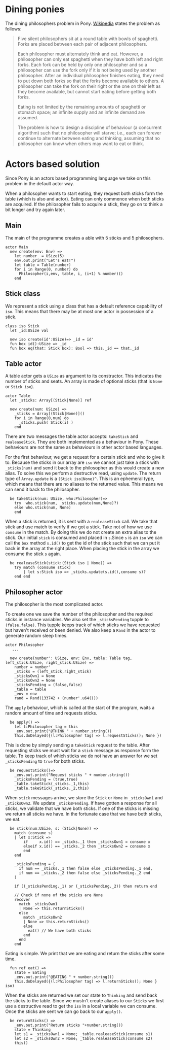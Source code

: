 # Dining ponies
The dining philosophers problem in Pony. [Wikipedia](https://en.wikipedia.org/wiki/Dining_philosophers_problem) states the problem as follows:

> Five silent philosophers sit at a round table with bowls of spaghetti. Forks are placed between each pair of adjacent philosophers.
> 
> Each philosopher must alternately think and eat. However, a philosopher can only eat spaghetti when they have both left and right forks. Each fork can be held by only one philosopher and so a philosopher can use the fork only if it is not being used by another philosopher. After an individual philosopher finishes eating, they need to put down both forks so that the forks become available to others. A philosopher can take the fork on their right or the one on their left as they become available, but cannot start eating before getting both forks.
>
> Eating is not limited by the remaining amounts of spaghetti or stomach space; an infinite supply and an infinite demand are assumed.
>
> The problem is how to design a discipline of behaviour (a concurrent algorithm) such that no philosopher will starve; i.e., each can forever continue to alternate between eating and thinking, assuming that no philosopher can know when  others may want to eat or think. 

# Actors based solution

Since Pony is an actors based programming language we take on this problem in the default actor way. 

When a philosopher wants to start eating, they request both sticks form the table (which is also and actor). Eating can only commence when both sticks are acquired. If the philosopher fails to acquire a stick, they go on to think a bit longer and try again later.

## Main

The main of the programme creates a able with 5 sticks and 5 philosophers.

```pony
actor Main
  new create(env: Env) =>
    let number  = USize(5)
    env.out.print("Let's eat!")
    let table = Table(number)
    for i in Range(0, number) do
      Philosopher(i,env, table, i, (i+1) % number)()
    end
```

## Stick class
We represent a stick using a class that has a default reference capability of `iso`. This means that there may be at most one actor in possession of a stick.

```pony
class iso Stick
  let _id:USize val

  new iso create(id':USize)=> _id = id'
  fun box id():USize => _id
  fun box eq(that: Stick box): Bool => this._id == that._id
```

## Table actor

A table actor gets a `USize` as argument to its constructor. This indicates the number of sticks and seats. An array is made of optional sticks (that is `None` or `Stick iso`).

```pony
actor Table
  let _sticks: Array[(Stick|None)] ref

  new create(num: USize) =>
    _sticks = Array[(Stick|None)]()
    for i in Range(0,num) do
      _sticks.push( Stick(i) )
    end
```
There are two messages the table actor accepts: `takeStick` and `realeaseStick`. They are both implemented as a behaviour in Pony. These behaviours are not the same as behaviours in other actor based languages.

For the first behaviour, we get a request for a certain stick and who to give it to. Because the sticks in our array are `iso` we cannot just take a stick with `_sticks(num)` and send it back to the philosopher as this would create a new alias. To solve this we perform a destructive read, using `update`. The return type of `Array.update` is a `(Stick iso|None)^`. This is an ephemeral type, which means that there are no aliases to the returned value. This means we can send it back to the philosopher.

```pony
  be takeStick(num: USize, who:Philosopher)=>
    try  who.stick(num, _sticks.update(num,None)?)
    else who.stick(num, None)
    end
```

When a stick is returned, it is sent with a `realeaseStick` call. We take that stick and use match to verify if we got a stick. Take not of how we use `consume` in the match. By doing this we do not create an extra alias to the stick. Our initial `stick` is consumed and placed in `s`.Since `s` is an `iso` we can call the `box` method `s.id()` to get the id of the stick such that we can put it back in the array at the right place. When placing the stick in the array we consume the stick `s` again.

```pony
  be realeaseStick(stick:(Stick iso | None)) =>
    try match (consume stick)
        | let s:Stick iso => _sticks.update(s.id(),consume s)?
    end end
```

## Philosopher actor
The philosopher is the most complicated actor.

To create one we save the number of the philosopher and the required sticks in instance variables. We also set the `_sticksPending`  tupple to `(false,false)`. This tupple keeps track of which sticks we have requested but haven't received or been denied. We also keep a `Rand` in the actor to generate random sleep times.

```pony
actor Philosopher
   ...

  new create(number': USize, env: Env, table: Table tag, left_stick:USize, right_stick:USize) =>
    number = number'
    _sticks = (left_stick,right_stick)
    _sticksOwn1 = None
    _sticksOwn2 = None
    _sticksPending = (false,false)
    _table = table
    _env = env
    rand = Rand(133742 + (number'.u64()))
```

The `apply` behaviour, which is called at the start of the program, waits a random amount of time and requests sticks.

```pony
  be apply() =>
    let l:Philosopher tag = this
    _env.out.print("@THINK " + number.string())
    this.doDelayed({(l:Philosopher tag) => l.requestSticks(); None })
```

This is done by simply sending a `takeStick` request to the table. After requesting sticks we must wait for a `stick` message as response form the table. To keep track of which sticks we do not have an answer for we set `_sticksPending` to `true` for both sticks.

```pony
  be requestSticks()=>
    _env.out.print("Request sticks " + number.string()) 
    _sticksPending = (true,true)
    _table.takeStick(_sticks._1,this)
    _table.takeStick(_sticks._2,this)
```

When `stick` messages arrive, we store the `Stick` or `None` in `_sticksOwn1` and `_sticksOwn2`. We update `_sticksPending`. If have gotten a response for all sticks, we validate that we have both sticks. If one of the sticks is missing we return all sticks we have. In the fortunate case that we have both sticks, we eat.

```pony
  be stick(num:USize, s: (Stick|None)) =>
    match (consume s)
    | let x:Stick => 
        if     x.id() == _sticks._1 then _sticksOwn1 = consume x
        elseif x.id() == _sticks._2 then _sticksOwn2 = consume x
        end
    end

    _sticksPending = (
      if num == _sticks._1 then false else _sticksPending._1 end, 
      if num == _sticks._2 then false else _sticksPending._2 end
    )

    if ((_sticksPending._1) or (_sticksPending._2)) then return end

    // Check if none of the sticks are None
    recover 
      match _sticksOwn1
      | None => this.returnSticks()
      else 
        match _sticksOwn2
        | None => this.returnSticks()
        else
          eat() // We have both sticks
        end
      end
    end
```

Eating is simple. We print that we are eating and return the sticks after some time.

```pony
  fun ref eat() =>
    state = Eating
    _env.out.print("@EATING " + number.string())
    this.doDelayed({(l:Philosopher tag) => l.returnSticks(); None } iso)
```

When the sticks are returned we set our state to `Thinking` and send back the sticks to the table. Since we mustn't create aliases to our `Sticks` we first use a destructive read to get the `iso` in a local variable we can consume. Once the sticks are sent we can go back to our `apply()`.
```pony
  be returnSticks() =>
    _env.out.print("Return sticks "+number.string())
    state = Thinking
    let s1 = _sticksOwn1 = None; _table.realeaseStick(consume s1)
    let s2 = _sticksOwn2 = None; _table.realeaseStick(consume s2)
    this()
```

